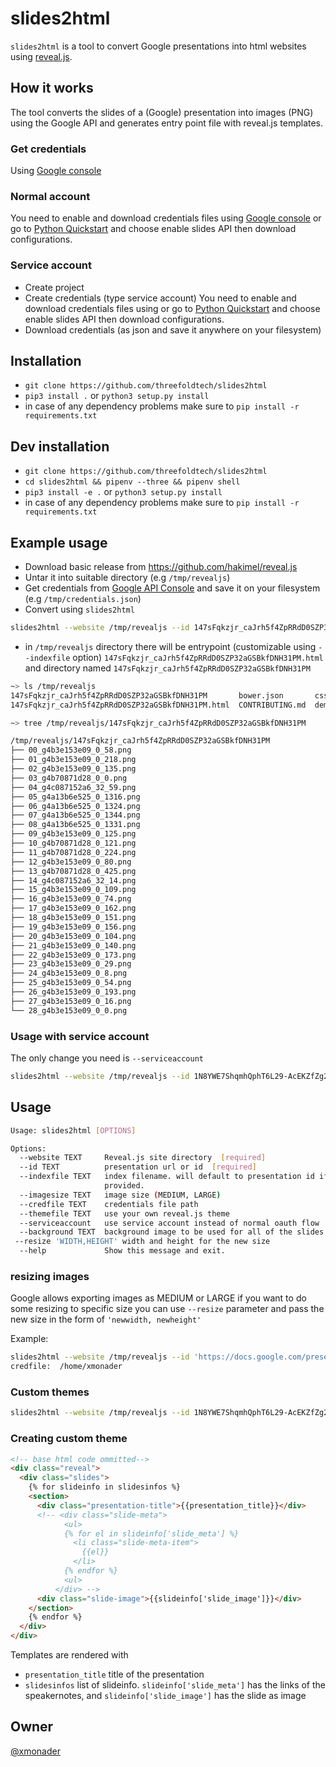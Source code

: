 # slides2html

`slides2html` is a tool to convert Google presentations into html websites using [reveal.js](https://revealjs.com).

## How it works

The tool converts the slides of a (Google) presentation into images (PNG) using the Google API and generates entry point file with reveal.js templates.

### Get credentials

Using [Google console](https://console.developers.google.com/flows/enableapi?apiid=slides.googleapis.com)

### Normal account
You need to enable and download credentials files using [Google console](https://console.developers.google.com/flows/enableapi?apiid=slides.googleapis.com) or go to [Python Quickstart](https://developers.google.com/slides/quickstart/python) and choose enable slides API then download configurations.

### Service account
- Create project
- Create credentials (type service account)
You need to enable and download credentials files using  or go to [Python Quickstart](https://developers.google.com/slides/quickstart/python) and choose enable slides API then download configurations.
- Download credentials (as json and save it anywhere on your filesystem)

## Installation
- `git clone https://github.com/threefoldtech/slides2html`
- `pip3 install .` or `python3 setup.py install`
- in case of any dependency problems make sure to `pip install -r requirements.txt`

## Dev installation
- `git clone https://github.com/threefoldtech/slides2html`
- `cd slides2html && pipenv --three && pipenv shell`
- `pip3 install -e .` or `python3 setup.py install`
- in case of any dependency problems make sure to `pip install -r requirements.txt`

## Example usage

- Download basic release from <https://github.com/hakimel/reveal.js>
- Untar it into suitable directory (e.g `/tmp/revealjs`)
- Get credentials from [Google API Console](https://console.developers.google.com/apis/credentials) and save it on your filesystem (e.g `/tmp/credentials.json`)
- Convert using `slides2html`

```bash
slides2html --website /tmp/revealjs --id 147sFqkzjr_caJrh5f4ZpRRdD0SZP32aGSBkfDNH31PM  --credfile ~/credentials.json
```

- in `/tmp/revealjs` directory there will be entrypoint (customizable using `--indexfile` option) `147sFqkzjr_caJrh5f4ZpRRdD0SZP32aGSBkfDNH31PM.html` and directory named `147sFqkzjr_caJrh5f4ZpRRdD0SZP32aGSBkfDNH31PM`

```bash
~> ls /tmp/revealjs
147sFqkzjr_caJrh5f4ZpRRdD0SZP32aGSBkfDNH31PM       bower.json       css        Gruntfile.js  js   LICENSE       plugin     revealjs
147sFqkzjr_caJrh5f4ZpRRdD0SZP32aGSBkfDNH31PM.html  CONTRIBUTING.md  demo.html  index.html    lib  package.json  README.md  test

~> tree /tmp/revealjs/147sFqkzjr_caJrh5f4ZpRRdD0SZP32aGSBkfDNH31PM

/tmp/revealjs/147sFqkzjr_caJrh5f4ZpRRdD0SZP32aGSBkfDNH31PM
├── 00_g4b3e153e09_0_58.png
├── 01_g4b3e153e09_0_218.png
├── 02_g4b3e153e09_0_135.png
├── 03_g4b70871d28_0_0.png
├── 04_g4c087152a6_32_59.png
├── 05_g4a13b6e525_0_1316.png
├── 06_g4a13b6e525_0_1324.png
├── 07_g4a13b6e525_0_1344.png
├── 08_g4a13b6e525_0_1331.png
├── 09_g4b3e153e09_0_125.png
├── 10_g4b70871d28_0_121.png
├── 11_g4b70871d28_0_224.png
├── 12_g4b3e153e09_0_80.png
├── 13_g4b70871d28_0_425.png
├── 14_g4c087152a6_32_14.png
├── 15_g4b3e153e09_0_109.png
├── 16_g4b3e153e09_0_74.png
├── 17_g4b3e153e09_0_162.png
├── 18_g4b3e153e09_0_151.png
├── 19_g4b3e153e09_0_156.png
├── 20_g4b3e153e09_0_104.png
├── 21_g4b3e153e09_0_140.png
├── 22_g4b3e153e09_0_173.png
├── 23_g4b3e153e09_0_29.png
├── 24_g4b3e153e09_0_8.png
├── 25_g4b3e153e09_0_54.png
├── 26_g4b3e153e09_0_193.png
├── 27_g4b3e153e09_0_16.png
└── 28_g4b3e153e09_0_0.png
```

### Usage with service account

The only change you need is `--serviceaccount`

```bash
slides2html --website /tmp/revealjs --id 1N8YWE7ShqmhQphT6L29-AcEKZfZg2QripM4L0AK8mSU --credfile service_credentials.json --serviceaccount
```

## Usage

```bash
Usage: slides2html [OPTIONS]

Options:
  --website TEXT     Reveal.js site directory  [required]
  --id TEXT          presentation url or id  [required]
  --indexfile TEXT   index filename. will default to presentation id if not
                     provided.
  --imagesize TEXT   image size (MEDIUM, LARGE)
  --credfile TEXT    credentials file path
  --themefile TEXT   use your own reveal.js theme
  --serviceaccount   use service account instead of normal oauth flow
  --background TEXT  background image to be used for all of the slides
 --resize 'WIDTH,HEIGHT' width and height for the new size
  --help             Show this message and exit.

```

### resizing images
Google allows exporting images as MEDIUM or LARGE if you want to do some resizing to specific size you can use `--resize` parameter and pass the new size in the form of `'newwidth, newheight'`

Example:

```bash
slides2html --website /tmp/revealjs --id 'https://docs.google.com/presentation/d/1N8YWE7ShqmhQphT6L29-AcEKZfZg2QripM4L0AK8mSU/edit#slide=id.p' --credfile ~/service_credentials.json --themefile themes/basictheme.html --serviceaccount --background 'https://docs.google.com/presentation/d/1F6abB7ceOROpmbaMIWcx9RNbW_oIiLg8B5J77M5hy3s/edit#slide=id.p' --resize '200,200'
credfile:  /home/xmonader
```

### Custom themes

```bash
slides2html --website /tmp/revealjs --id 1N8YWE7ShqmhQphT6L29-AcEKZfZg2QripM4L0AK8mSU  --credfile credentials.json --themefile themes/basictheme.html
```

### Creating custom theme

```html
<!-- base html code ommitted-->
<div class="reveal">
  <div class="slides">
    {% for slideinfo in slidesinfos %}
    <section>
      <div class="presentation-title">{{presentation_title}}</div>
      <!-- <div class="slide-meta">
            <ul>
            {% for el in slideinfo['slide_meta'] %}
              <li class="slide-meta-item">
                {{el}}
              </li>
            {% endfor %}
            <ul>
          </div> -->
      <div class="slide-image">{{slideinfo['slide_image']}}</div>
    </section>
    {% endfor %}
  </div>
</div>
```

Templates are rendered with
- `presentation_title` title of the presentation
- `slidesinfos` list of slideinfo. `slideinfo['slide_meta']` has the links of the speakernotes, and `slideinfo['slide_image']` has the slide as image

## Owner
[@xmonader](https://github.com/xmonader)
